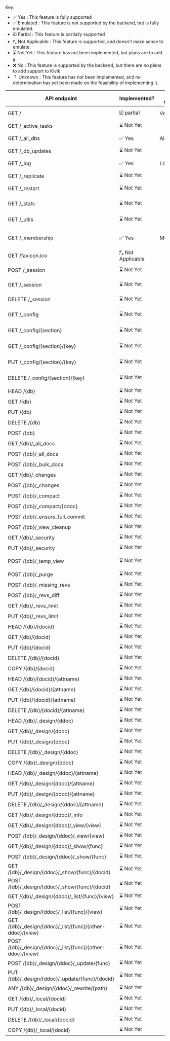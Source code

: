 Key:

- ✅ Yes : This feature is fully supported
- ✅ Emulated : This feature is not supported by the backend, but is fully emulated.
- ☑️ Partial : This feature is partially supported
- ⁿ̷ₐ Not Applicable : This feature is supported, and doesn't make sense to emulate.
- ⌛ Not Yet : This feature has not been implemented, but plans are to add it.
- ❌ No : This feature is supported by the backend, but there are no plans to add support to Kivik
- ？ Unknown : This feature has not been implemented, and no determination has yet been made on the feasibility of implementing it.

| API endpoint                                               | Implemented? | Kivik method(s) | CouchDB Driver | PouchDB Driver     | Memory Driver | Notes
| --------------------------------------------------------|--------------|-----------------|----------------|--------------------|---------------|---
| GET /                                                      | ☑️ partial   | Version()       | ✅ Yes          | ✅ Emulated        | ✅ Yes
| GET /_active_tasks                                         | ⌛ Not Yet   |                 | ⌛ Not Yet      | ⌛ Not Yet         | ⌛ Not Yet
| GET /_all_dbs                                              | ✅ Yes       | AllDBs()        | ✅ Yes          | ✅ Yes (w/ plugin) | ✅ Yes
| GET /_db_updates                                           | ⌛ Not Yet   |                 | ⌛ Not Yet      | ⌛ Not Yet         |
| GET /_log                                                  | ✅ Yes       | Log()           | ✅ Yes          | ⁿ̷ₐ Not Applicable  | ⌛ Not Yet
| GET /_replicate                                            | ⌛ Not Yet   |                 | ⌛ Not Yet      | ⌛ Not Yet         | ⌛ Not Yet
| GET /_restart                                              | ⌛ Not Yet   |                 | ⌛ Not Yet      | ⁿ̷ₐ Not Applicable  | ⌛ Not Yet
| GET /_stats                                                | ⌛ Not Yet   |                 | ⌛ Not Yet      | ？ Unknown         | ？ Unknown
| GET /_utils                                                | ⌛ Not Yet   |                 | ⌛ Not Yet      |  ⁿ̷ₐ Not Applicable  | ？ Unknown
| GET /_membership                                           | ✅ Yes       | Membership()    | ✅ Yes (2.0+ only) | ⁿ̷ₐ Not Applicable | ⁿ̷ₐ Not Applicable
| GET /favicon.ico                                           | ⁿ̷ₐ Not Applicable|             | ❌ No            | ⁿ̷ₐ Not Applicable | ⁿ̷ₐ Not Applicable
| POST /_session                                             | ⌛ Not Yet   |                 | ⌛ Not Yet      |  ⁿ̷ₐ Not Applicable |  ⁿ̷ₐ Not Applicable
| GET /_session                                              | ⌛ Not Yet   |                 | ⌛ Not Yet      |  ⁿ̷ₐ Not Applicable |  ⁿ̷ₐ Not Applicable
| DELETE /_session                                           | ⌛ Not Yet   |                 | ⌛ Not Yet      |  ⁿ̷ₐ Not Applicable |  ⁿ̷ₐ Not Applicable
| GET /_config                                               | ⌛ Not Yet   |                 | ⌛ Not Yet      |  ？ Unknown       | ？ Unknown
| GET /_config/{section}                                     | ⌛ Not Yet   |                 | ⌛ Not Yet      |  ？ Unknown       | ？ Unknown
| GET /_config/{section}/{key}                               | ⌛ Not Yet   |                 | ⌛ Not Yet      |  ？ Unknown       | ？ Unknown
| PUT /_config/{section}/{key}                               | ⌛ Not Yet   |                 | ⌛ Not Yet      |  ？ Unknown       | ？ Unknown
| DELETE /_config/{section}/{key}                            | ⌛ Not Yet   |                 | ⌛ Not Yet      |  ？ Unknown       | ？ Unknown
| HEAD /{db}                                                 | ⌛ Not Yet   |                 | ⌛ Not Yet      |  ⌛ Not Yet       | ⌛ Not Yet
| GET /{db}                                                  | ⌛ Not Yet   |                 | ⌛ Not Yet      |  ⌛ Not Yet       | ⌛ Not Yet
| PUT /{db}                                                  | ⌛ Not Yet   |                 | ⌛ Not Yet      |  ⌛ Not Yet       | ⌛ Not Yet
| DELETE /{db}                                               | ⌛ Not Yet   |                 | ⌛ Not Yet      |  ⌛ Not Yet       | ⌛ Not Yet
| POST /{db}                                                 | ⌛ Not Yet   |                 | ⌛ Not Yet      |  ⌛ Not Yet       | ⌛ Not Yet
| GET /{db}/_all_docs                                        | ⌛ Not Yet   |                 | ⌛ Not Yet      |  ⌛ Not Yet       | ⌛ Not Yet
| POST /{db}/_all_docs                                       | ⌛ Not Yet   |                 | ⌛ Not Yet      |  ⌛ Not Yet       | ⌛ Not Yet
| POST /{db}/_bulk_docs                                      | ⌛ Not Yet   |                 | ⌛ Not Yet      |  ⌛ Not Yet       | ⌛ Not Yet
| GET /{db}/_changes                                         | ⌛ Not Yet   |                 | ⌛ Not Yet      |  ⌛ Not Yet       | ⌛ Not Yet
| POST /{db}/_changes                                        | ⌛ Not Yet   |                 | ⌛ Not Yet      |  ⌛ Not Yet       | ⌛ Not Yet
| POST /{db}/_compact                                        | ⌛ Not Yet   |                 | ⌛ Not Yet      |  ⌛ Not Yet       | ⌛ Not Yet
| POST /{db}/_compact/{ddoc}                                 | ⌛ Not Yet   |                 | ⌛ Not Yet      |  ⌛ Not Yet       | ⌛ Not Yet
| POST /{db}/_ensure_full_commit                             | ⌛ Not Yet   |                 | ⌛ Not Yet      |  ⌛ Not Yet       | ⌛ Not Yet
| POST /{db}/_view_cleanup                                   | ⌛ Not Yet   |                 | ⌛ Not Yet      |  ⌛ Not Yet       | ⌛ Not Yet
| GET /{db}/_security                                        | ⌛ Not Yet   |                 | ⌛ Not Yet      |  ⌛ Not Yet       | ⌛ Not Yet
| PUT /{db}/_security                                        | ⌛ Not Yet   |                 | ⌛ Not Yet      |  ⌛ Not Yet       | ⌛ Not Yet
| POST /{db}/_temp_view                                      | ⌛ Not Yet   |                 | ⌛ Not Yet      |  ？ Unknown       | ？ Unknown
| POST /{db}/_purge                                          | ⌛ Not Yet   |                 | ⌛ Not Yet      |  ⌛ Not Yet       | ⌛ Not Yet
| POST /{db}/_missing_revs                                   | ⌛ Not Yet   |                 | ⌛ Not Yet      |  ⌛ Not Yet       | ⌛ Not Yet
| POST /{db}/_revs_diff                                      | ⌛ Not Yet   |                 | ⌛ Not Yet      |  ⌛ Not Yet       | ⌛ Not Yet
| GET /{db}/_revs_limit                                      | ⌛ Not Yet   |                 | ⌛ Not Yet      |  ⌛ Not Yet       | ⌛ Not Yet
| PUT /{db}/_revs_limit                                      | ⌛ Not Yet   |                 | ⌛ Not Yet      |  ⌛ Not Yet       | ⌛ Not Yet
| HEAD /{db}/{docid}                                         | ⌛ Not Yet   |                 | ⌛ Not Yet      |  ⌛ Not Yet       | ⌛ Not Yet
| GET /{db}/{docid}                                          | ⌛ Not Yet   |                 | ⌛ Not Yet      |  ⌛ Not Yet       | ⌛ Not Yet
| PUT /{db}/{docid}                                          | ⌛ Not Yet   |                 | ⌛ Not Yet      |  ⌛ Not Yet       | ⌛ Not Yet
| DELETE /{db}/{docid}                                       | ⌛ Not Yet   |                 | ⌛ Not Yet      |  ⌛ Not Yet       | ⌛ Not Yet
| COPY /{db}/{docid}                                         | ⌛ Not Yet   |                 | ⌛ Not Yet      |  ⌛ Not Yet       | ⌛ Not Yet
| HEAD /{db}/{docid}/{attname}                               | ⌛ Not Yet   |                 | ⌛ Not Yet      |  ⌛ Not Yet       | ⌛ Not Yet
| GET /{db}/{docid}/{attname}                                | ⌛ Not Yet   |                 | ⌛ Not Yet      |  ⌛ Not Yet       | ⌛ Not Yet
| PUT /{db}/{docid}/{attname}                                | ⌛ Not Yet   |                 | ⌛ Not Yet      |  ⌛ Not Yet       | ⌛ Not Yet
| DELETE /{db}/{docid}/{attname}                             | ⌛ Not Yet   |                 | ⌛ Not Yet      |  ⌛ Not Yet       | ⌛ Not Yet
| HEAD /{db}/_design/{ddoc}                                  | ⌛ Not Yet   |                 | ⌛ Not Yet      |  ⌛ Not Yet       | ⌛ Not Yet
| GET /{db}/_design/{ddoc}                                   | ⌛ Not Yet   |                 | ⌛ Not Yet      |  ⌛ Not Yet       | ⌛ Not Yet
| PUT /{db}/_design/{ddoc}                                   | ⌛ Not Yet   |                 | ⌛ Not Yet      |  ⌛ Not Yet       | ⌛ Not Yet
| DELETE /{db}/_design/{ddoc}                                | ⌛ Not Yet   |                 | ⌛ Not Yet      |  ⌛ Not Yet       | ⌛ Not Yet
| COPY /{db}/_design/{ddoc}                                  | ⌛ Not Yet   |                 | ⌛ Not Yet      |  ⌛ Not Yet       | ⌛ Not Yet
| HEAD /{db}/_design/{ddoc}/{attname}                        | ⌛ Not Yet   |                 | ⌛ Not Yet      |  ⌛ Not Yet       | ⌛ Not Yet
| GET /{db}/_design/{ddoc}/{attname}                         | ⌛ Not Yet   |                 | ⌛ Not Yet      |  ⌛ Not Yet       | ⌛ Not Yet
| PUT /{db}/_design/{ddoc}/{attname}                         | ⌛ Not Yet   |                 | ⌛ Not Yet      |  ⌛ Not Yet       | ⌛ Not Yet
| DELETE /{db}/_design/{ddoc}/{attname}                      | ⌛ Not Yet   |                 | ⌛ Not Yet      |  ⌛ Not Yet       | ⌛ Not Yet
| GET /{db}/_design/{ddoc}/_info                             | ⌛ Not Yet   |                 | ⌛ Not Yet      |  ⌛ Not Yet       | ⌛ Not Yet
| GET /{db}/_design/{ddoc}/_view/{view}                      | ⌛ Not Yet   |                 | ⌛ Not Yet      |  ⌛ Not Yet       | ⌛ Not Yet
| POST /{db}/_design/{ddoc}/_view/{view}                     | ⌛ Not Yet   |                 | ⌛ Not Yet      |  ⌛ Not Yet       | ⌛ Not Yet
| GET /{db}/_design/{ddoc}/_show/{func}                      | ⌛ Not Yet   |                 | ⌛ Not Yet      |  ⌛ Not Yet       | ⌛ Not Yet
| POST /{db}/_design/{ddoc}/_show/{func}                     | ⌛ Not Yet   |                 | ⌛ Not Yet      |  ⌛ Not Yet       | ⌛ Not Yet
| GET /{db}/_design/{ddoc}/_show/{func}/{docid}              | ⌛ Not Yet   |                 | ⌛ Not Yet      |  ⌛ Not Yet       | ⌛ Not Yet
| POST /{db}/_design/{ddoc}/_show/{func}/{docid}             | ⌛ Not Yet   |                 | ⌛ Not Yet      |  ⌛ Not Yet       | ⌛ Not Yet
| GET /{db}/_design/{ddoc}/_list/{func}/{view}               | ⌛ Not Yet   |                 | ⌛ Not Yet      |  ⌛ Not Yet       | ⌛ Not Yet
| POST /{db}/_design/{ddoc}/_list/{func}/{view}              | ⌛ Not Yet   |                 | ⌛ Not Yet      |  ⌛ Not Yet       | ⌛ Not Yet
| GET /{db}/_design/{ddoc}/_list/{func}/{other-ddoc}/{view}  | ⌛ Not Yet   |                 | ⌛ Not Yet      |  ⌛ Not Yet       | ⌛ Not Yet
| POST /{db}/_design/{ddoc}/_list/{func}/{other-ddoc}/{view} | ⌛ Not Yet   |                 | ⌛ Not Yet      |  ⌛ Not Yet       | ⌛ Not Yet
| POST /{db}/_design/{ddoc}/_update/{func}                   | ⌛ Not Yet   |                 | ⌛ Not Yet      |  ⌛ Not Yet       | ⌛ Not Yet
| PUT /{db}/_design/{ddoc}/_update/{func}/{docid}            | ⌛ Not Yet   |                 | ⌛ Not Yet      |  ⌛ Not Yet       | ⌛ Not Yet
| ANY /{db}/_design/{ddoc}/_rewrite/{path}                   | ⌛ Not Yet   |                 | ⌛ Not Yet      |  ⌛ Not Yet       | ⌛ Not Yet
| GET /{db}/_local/{docid}                                   | ⌛ Not Yet   |                 | ⌛ Not Yet      |  ⌛ Not Yet       | ⌛ Not Yet
| PUT /{db}/_local/{docid}                                   | ⌛ Not Yet   |                 | ⌛ Not Yet      |  ⌛ Not Yet       | ⌛ Not Yet
| DELETE /{db}/_local/{docid}                                | ⌛ Not Yet   |                 | ⌛ Not Yet      |  ⌛ Not Yet       | ⌛ Not Yet
| COPY /{db}/_local/{docid}                                  | ⌛ Not Yet   |                 | ⌛ Not Yet      |  ⌛ Not Yet       | ⌛ Not Yet
